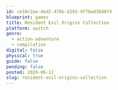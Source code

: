 ```yaml
---
id: ce10c2ae-ded2-476b-b292-9f7be838d8f4
blueprint: games
title: Resident Evil Origins Collection
platform: switch
genre:
  - action-adventure
  - compilation
digital: false
physical: true
guide: false
pending: false
posted: 2020-06-12
slug: resident-evil-origins-collection
---
```

